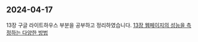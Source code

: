 ## 2024-04-17
13장 구글 라이트하우스 부분을 공부하고 정리하였습니다.
[13장 웹페이지의 성능을 측정하는 다양한 방법](https://inblog.ai/luke/13%EC%9E%A5-%EC%9B%B9%ED%8E%98%EC%9D%B4%EC%A7%80%EC%9D%98-%EC%84%B1%EB%8A%A5%EC%9D%84-%EC%B8%A1%EC%A0%95%ED%95%98%EB%8A%94-%EB%8B%A4%EC%96%91%ED%95%9C-%EB%B0%A9%EB%B2%95-18870?traffic_type=internal)
